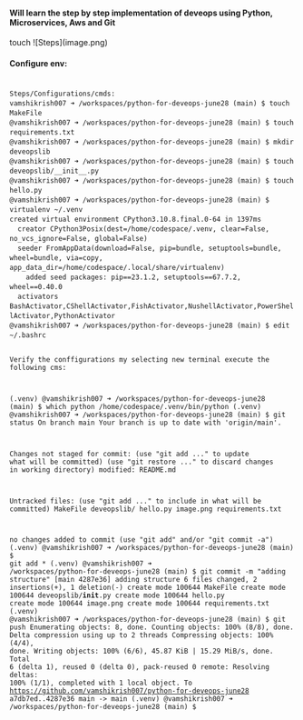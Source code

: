 <h4>Will learn the step by step implementation of deveops using Python, Microservices, Aws and Git</h4>touch
![Steps](image.png)

<h4> Configure env:</h4>
<code>
Steps/Configurations/cmds:
vamshikrish007 ➜ /workspaces/python-for-deveops-june28 (main) $ touch MakeFile
@vamshikrish007 ➜ /workspaces/python-for-deveops-june28 (main) $ touch requirements.txt
@vamshikrish007 ➜ /workspaces/python-for-deveops-june28 (main) $ mkdir deveopslib
@vamshikrish007 ➜ /workspaces/python-for-deveops-june28 (main) $ touch deveopslib/__init__.py
@vamshikrish007 ➜ /workspaces/python-for-deveops-june28 (main) $ touch hello.py
@vamshikrish007 ➜ /workspaces/python-for-deveops-june28 (main) $ virtualenv ~/.venv
created virtual environment CPython3.10.8.final.0-64 in 1397ms
  creator CPython3Posix(dest=/home/codespace/.venv, clear=False, no_vcs_ignore=False, global=False)
  seeder FromAppData(download=False, pip=bundle, setuptools=bundle, wheel=bundle, via=copy, app_data_dir=/home/codespace/.local/share/virtualenv)
    added seed packages: pip==23.1.2, setuptools==67.7.2, wheel==0.40.0
  activators BashActivator,CShellActivator,FishActivator,NushellActivator,PowerShellActivator,PythonActivator
@vamshikrish007 ➜ /workspaces/python-for-deveops-june28 (main) $ edit ~/.bashrc

Verify the conffigurations my selecting new terminal execute the following cms:

(.venv) @vamshikrish007 ➜ /workspaces/python-for-deveops-june28 (main) $ which python
/home/codespace/.venv/bin/python
(.venv) @vamshikrish007 ➜ /workspaces/python-for-deveops-june28 (main) $ git status
On branch main
Your branch is up to date with 'origin/main'.

Changes not staged for commit:
  (use "git add <file>..." to update what will be committed)
  (use "git restore <file>..." to discard changes in working directory)
        modified:   README.md

Untracked files:
  (use "git add <file>..." to include in what will be committed)
        MakeFile
        deveopslib/
        hello.py
        image.png
        requirements.txt

no changes added to commit (use "git add" and/or "git commit -a")
(.venv) @vamshikrish007 ➜ /workspaces/python-for-deveops-june28 (main) $ git add *
(.venv) @vamshikrish007 ➜ /workspaces/python-for-deveops-june28 (main) $ git commit -m "adding structure"
[main 4287e36] adding structure
 6 files changed, 2 insertions(+), 1 deletion(-)
 create mode 100644 MakeFile
 create mode 100644 deveopslib/__init__.py
 create mode 100644 hello.py
 create mode 100644 image.png
 create mode 100644 requirements.txt
(.venv) @vamshikrish007 ➜ /workspaces/python-for-deveops-june28 (main) $ git push
Enumerating objects: 8, done.
Counting objects: 100% (8/8), done.
Delta compression using up to 2 threads
Compressing objects: 100% (4/4), done.
Writing objects: 100% (6/6), 45.87 KiB | 15.29 MiB/s, done.
Total 6 (delta 1), reused 0 (delta 0), pack-reused 0
remote: Resolving deltas: 100% (1/1), completed with 1 local object.
To https://github.com/vamshikrish007/python-for-deveops-june28
   a7db7ed..4287e36  main -> main
(.venv) @vamshikrish007 ➜ /workspaces/python-for-deveops-june28 (main) $ 

</code>